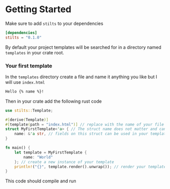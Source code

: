 # Getting Started

Make sure to add `stilts` to your dependencies

```toml
[dependencies]
stilts = "0.1.0"
```

By default your project templates will be searched
for in a directory named `templates` in your crate root.


### Your first template
In the `templates` directory create a file and name it anything you like
but I will use `index.html`

```html
Hello {% name %}!
```

Then in your crate add the following rust code

```rust
use stilts::Template;

#[derive(Template)]
#[template(path = "index.html")] // replace with the name of your file if you changed it
struct MyFirstTemplate<'a> { // The struct name does not matter and can have generics
    name: &'a str, // fields on this struct can be used in your template
}

fn main() {
    let template = MyFirstTemplate {
        name: "World"
    }; // create a new instance of your template
    println!("{}", template.render().unwrap()); // render your template
}
```

This code should compile and run
